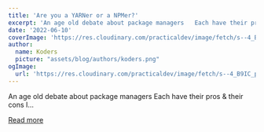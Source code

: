```yaml
---
title: 'Are you a YARNer or a NPMer?'
excerpt: 'An age old debate about package managers   Each have their pros &amp; their cons   I...'
date: '2022-06-10'
coverImage: 'https://res.cloudinary.com/practicaldev/image/fetch/s--4_B9IC_p--/c_imagga_scale,f_auto,fl_progressive,h_420,q_auto,w_1000/https://dev-to-uploads.s3.amazonaws.com/uploads/articles/3od5sphbfcfaj0pyx7zg.jpg'
author:
  name: Koders
  picture: "assets/blog/authors/koders.png"
ogImage:
  url: 'https://res.cloudinary.com/practicaldev/image/fetch/s--4_B9IC_p--/c_imagga_scale,f_auto,fl_progressive,h_420,q_auto,w_1000/https://dev-to-uploads.s3.amazonaws.com/uploads/articles/3od5sphbfcfaj0pyx7zg.jpg'
---
```


An age old debate about package managers   Each have their pros &amp; their cons   I...

[Read more](https://dev.to/charliesay/are-you-a-yarner-or-a-npmer-337j)
